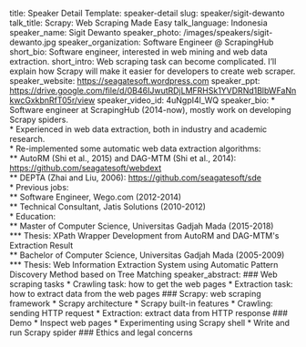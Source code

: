 title: Speaker Detail
Template: speaker-detail
slug: speaker/sigit-dewanto
talk_title: Scrapy: Web Scraping Made Easy
talk_language: Indonesia
speaker_name: Sigit Dewanto
speaker_photo: /images/speakers/sigit-dewanto.jpg
speaker_organization: Software Engineer @ ScrapingHub
short_bio: Software engineer, interested in web mining and web data extraction.
short_intro: Web scraping task can become complicated. I’ll explain how Scrapy will make it easier for developers to create web scraper.
speaker_website: https://seagatesoft.wordpress.com
speaker_ppt: https://drive.google.com/file/d/0B46IJwutRDjLMFRHSk1YVDRNd1BlbWFaNnkwcGxkbnRfT05r/view
speaker_video_id: 4uNgpI4l_WQ
speaker_bio: * Software engineer at ScrapingHub (2014-now), mostly work on developing Scrapy spiders. <br>* Experienced in web data extraction, both in industry and academic research. <br>* Re-implemented some automatic web data extraction algorithms: <br>** AutoRM (Shi et al., 2015) and DAG-MTM (Shi et al., 2014): https://github.com/seagatesoft/webdext <br>** DEPTA (Zhai and Liu, 2006): https://github.com/seagatesoft/sde <br>* Previous jobs: <br>** Software Engineer, Wego.com (2012-2014) <br>** Technical Consultant, Jatis Solutions (2010-2012) <br>* Education: <br>** Master of Computer Science, Universitas Gadjah Mada (2015-2018) <br>*** Thesis: XPath Wrapper Development from AutoRM and DAG-MTM's Extraction Result <br>** Bachelor of Computer Science, Universitas Gadjah Mada (2005-2009) <br>*** Thesis: Web Information Extraction System using Automatic Pattern Discovery Method based on Tree Matching
speaker_abstract: ### Web scraping tasks
    * Crawling task: how to get the web pages
    * Extraction task: how to extract data from the web pages
    ### Scrapy: web scraping framework
    * Scrapy architecture
    * Scrapy built-in features
    * Crawling: sending HTTP request
    * Extraction: extract data from HTTP response
    ### Demo
    * Inspect web pages
    * Experimenting using Scrapy shell
    * Write and run Scrapy spider
    ### Ethics and legal concerns
